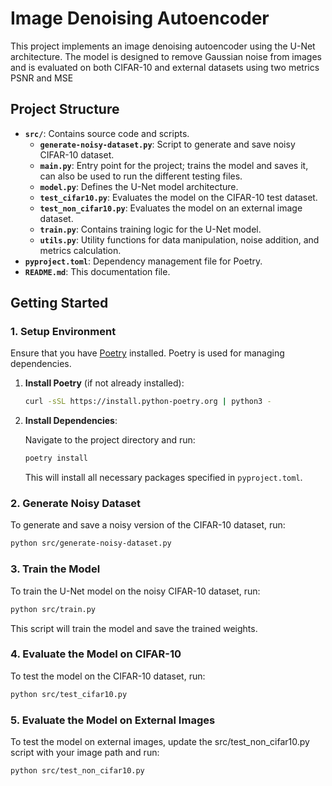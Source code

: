 
# Image Denoising Autoencoder

This project implements an image denoising autoencoder using the U-Net architecture. The model is designed to remove Gaussian noise from images and is evaluated on both CIFAR-10 and external datasets using two metrics PSNR and MSE

## Project Structure

- **`src/`**: Contains source code and scripts.
  - **`generate-noisy-dataset.py`**: Script to generate and save noisy CIFAR-10 dataset.
  - **`main.py`**: Entry point for the project; trains the model and saves it, can also be used to run the different testing files.
  - **`model.py`**: Defines the U-Net model architecture.
  - **`test_cifar10.py`**: Evaluates the model on the CIFAR-10 test dataset.
  - **`test_non_cifar10.py`**: Evaluates the model on an external image dataset.
  - **`train.py`**: Contains training logic for the U-Net model.
  - **`utils.py`**: Utility functions for data manipulation, noise addition, and metrics calculation.
- **`pyproject.toml`**: Dependency management file for Poetry.
- **`README.md`**: This documentation file.

## Getting Started

### 1. Setup Environment

Ensure that you have [Poetry](https://python-poetry.org/) installed. Poetry is used for managing dependencies.

1. **Install Poetry** (if not already installed):

    ```bash
    curl -sSL https://install.python-poetry.org | python3 -
    ```

2. **Install Dependencies**:

    Navigate to the project directory and run:

    ```bash
    poetry install
    ```

    This will install all necessary packages specified in `pyproject.toml`.

### 2. Generate Noisy Dataset

To generate and save a noisy version of the CIFAR-10 dataset, run:

```bash
python src/generate-noisy-dataset.py
```

### 3. Train the Model
To train the U-Net model on the noisy CIFAR-10 dataset, run:

```bash
python src/train.py
```
This script will train the model and save the trained weights.

### 4. Evaluate the Model on CIFAR-10
To test the model on the CIFAR-10 dataset, run:

```bash
python src/test_cifar10.py
```
### 5. Evaluate the Model on External Images
To test the model on external images, update the src/test_non_cifar10.py script with your image path and run:
```bash
python src/test_non_cifar10.py
```
